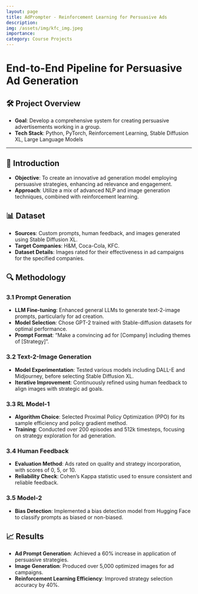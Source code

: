 ```yaml
---
layout: page
title: AdPrompter - Reinforcement Learning for Persuasive Ads
description:
img: /assets/img/kfc_img.jpeg
importance:
category: Course Projects
---
```


# End-to-End Pipeline for Persuasive Ad Generation

## 🛠️ Project Overview

- **Goal**: Develop a comprehensive system for creating persuasive advertisements working in a group.
- **Tech Stack**: Python, PyTorch, Reinforcement Learning, Stable Diffusion XL, Large Language Models

---

## 📖 Introduction

- **Objective**: To create an innovative ad generation model employing persuasive strategies, enhancing ad relevance and engagement.
- **Approach**: Utilize a mix of advanced NLP and image generation techniques, combined with reinforcement learning.

## 📊 Dataset

- **Sources**: Custom prompts, human feedback, and images generated using Stable Diffusion XL.
- **Target Companies**: H&M, Coca-Cola, KFC.
- **Dataset Details**: Images rated for their effectiveness in ad campaigns for the specified companies.

## 🔍 Methodology

### 3.1 Prompt Generation

- **LLM Fine-tuning**: Enhanced general LLMs to generate text-2-image prompts, particularly for ad creation.
- **Model Selection**: Chose GPT-2 trained with Stable-diffusion datasets for optimal performance.
- **Prompt Format**: “Make a convincing ad for [Company] including themes of [Strategy]”.

### 3.2 Text-2-Image Generation

- **Model Experimentation**: Tested various models including DALL-E and Midjourney, before selecting Stable Diffusion XL.
- **Iterative Improvement**: Continuously refined using human feedback to align images with strategic ad goals.

### 3.3 RL Model-1

- **Algorithm Choice**: Selected Proximal Policy Optimization (PPO) for its sample efficiency and policy gradient method.
- **Training**: Conducted over 200 episodes and 512k timesteps, focusing on strategy exploration for ad generation.

### 3.4 Human Feedback

- **Evaluation Method**: Ads rated on quality and strategy incorporation, with scores of 0, 5, or 10.
- **Reliability Check**: Cohen’s Kappa statistic used to ensure consistent and reliable feedback.

### 3.5 Model-2

- **Bias Detection**: Implemented a bias detection model from Hugging Face to classify prompts as biased or non-biased.

## 📈 Results

- **Ad Prompt Generation**: Achieved a 60% increase in application of persuasive strategies.
- **Image Generation**: Produced over 5,000 optimized images for ad campaigns.
- **Reinforcement Learning Efficiency**: Improved strategy selection accuracy by 40%.

<!-- ## 🖼️ Visualizations

- **Ad Samples**: Showcase the range of ads created for the target companies.
- **Performance Metrics**: Graphs and charts depicting the success rates of various strategies and models.
- **Bias Analysis**: Visual representation of bias detection results.

--- -->
